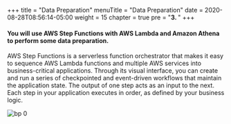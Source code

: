 +++
title = "Data Preparation"
menuTitle = "Data Preparation"
date = 2020-08-28T08:56:14-05:00
weight = 15
chapter = true
pre = "<b>3. </b>"
+++

#### You will use AWS Step Functions with AWS Lambda and Amazon Athena to perform some data preparation.

AWS Step Functions is a serverless function orchestrator that makes it easy to sequence AWS Lambda functions and multiple AWS services into business-critical applications. Through its visual interface, you can create and run a series of checkpointed and event-driven workflows that maintain the application state. The output of one step acts as an input to the next. Each step in your application executes in order, as defined by your business logic.

![bp 0](/images/workflow/palacan-pic-wf00.png)